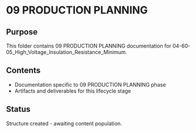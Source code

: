 # 09 PRODUCTION PLANNING

## Purpose
This folder contains 09 PRODUCTION PLANNING documentation for 04-60-05_High_Voltage_Insulation_Resistance_Minimum.

## Contents
- Documentation specific to 09 PRODUCTION PLANNING phase
- Artifacts and deliverables for this lifecycle stage

## Status
Structure created - awaiting content population.
